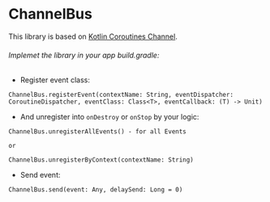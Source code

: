 # ChannelBus
This library is based on [Kotlin Coroutines Channel](https://kotlinlang.org/docs/reference/coroutines/channels.html).

###### Implemet the library in your app build.gradle:

- Register event class:
```
ChannelBus.registerEvent(contextName: String, eventDispatcher: CoroutineDispatcher, eventClass: Class<T>, eventCallback: (T) -> Unit)
```
- And unregister into `onDestroy` or `onStop` by your logic:
```
ChannelBus.unregisterAllEvents() - for all Events

or

ChannelBus.unregisterByContext(contextName: String)
```
- Send event:
```
ChannelBus.send(event: Any, delaySend: Long = 0)
```
